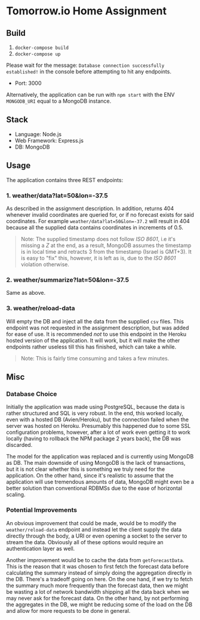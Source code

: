 # Tomorrow.io Home Assignment

## Build

1. `docker-compose build`
2. `docker-compose up`

Please wait for the message: `Database connection successfully established!` in the console before attempting to hit any endpoints.

- Port: 3000

Alternatively, the application can be run with `npm start` with the ENV `MONGODB_URI` equal to a MongoDB instance.

## Stack

- Language: Node.js
- Web Framework: Express.js
- DB: MongoDB

## Usage

The application contains three REST endpoints:

### 1. weather/data?lat=50&lon=-37.5

As described in the assignment description. In addition, returns 404 whenever invalid coordinates are queried for, or if no forecast exists for said coordinates. For example `weather/data?lat=50&lon=-37.2` will result in 404 because all the supplied data contains coordinates in increments of 0.5.

> Note: The supplied timestamp does not follow _ISO 8601_, i.e it's missing a _Z_ at the end, as a result, MongoDB assumes the timestamp is in local time and retracts 3 from the timestamp (Israel is GMT+3). It is easy to "fix" this, however, it is left as is, due to the _ISO 8601_ violation otherwise.

### 2. weather/summarize?lat=50&lon=-37.5

Same as above.

### 3. weather/reload-data

Will empty the DB and inject all the data from the supplied `csv` files.
This endpoint was not requested in the assignment description, but was added for ease of use.
It is recommended _not_ to use this endpoint in the Heroku hosted version of the application. It will work, but it will make the other endpoints rather useless till this has finished, which can take a while.

> Note: This is fairly time consuming and takes a few minutes.

## Misc

### Database Choice

Initially the application was made using PostgreSQL, because the data is rather structured and SQL is very robust. In the end, this worked locally, even with a hosted DB (Avien/Heroku), but the connection failed when the server was hosted on Heroku. Presumably this happened due to some SSL configuration problems, however, after a lot of work even getting it to work locally (having to rollback the NPM package 2 years back), the DB was discarded.

The model for the application was replaced and is currently using MongoDB as DB. The main downside of using MongoDB is the lack of transactions, but it is not clear whether this is something we truly need for the application. On the other hand, since it's realistic to assume that the application will use tremendous amounts of data, MongoDB might even be a better solution than conventional RDBMSs due to the ease of horizontal scaling.

### Potential Improvements

An obvious improvement that could be made, would be to modify the `weather/reload-data` endpoint and instead let the client supply the data directly through the body, a URI or even opening a socket to the server to stream the data. Obviously all of these options would require an authentication layer as well.

Another improvement would be to cache the data from `getForecastData`. This is the reason that it was chosen to first fetch the forecast data before calculating the summary instead of simply doing the aggregation directly in the DB. There's a tradeoff going on here. On the one hand, if we try to fetch the summary much more frequently than the forecast data, then we might be wasting a lot of network bandwidth shipping all the data back when we may never ask for the forecast data. On the other hand, by not performing the aggregates in the DB, we might be reducing some of the load on the DB and allow for more requests to be done in general.
